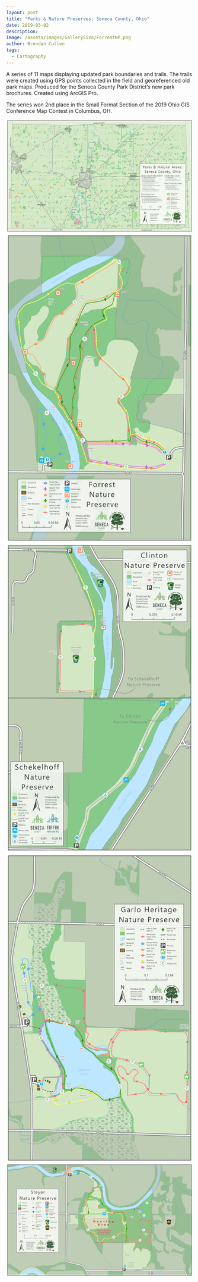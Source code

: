 ```yaml
---
layout: post
title: "Parks & Nature Preserves: Seneca County, Ohio"
date: 2019-03-02
description: 
image: /assets/images/GallerySize/ForrestNP.png
author: Brendan Cullen
tags:
  - Cartography
---
```


A series of 11 maps displaying updated park boundaries and trails. The trails were created using GPS points collected in the field and georeferenced old park maps. Produced for the Seneca County Park District’s new park brochures. Created using ArcGIS Pro.

The series won 2nd place in the Small Format Section of the 2019 Ohio GIS Conference Map Contest in Columbus, OH.

![](/assets/images/OriginalSize/SenecaCounty.png)
![](/assets/images/OriginalSize/ForrestNP.png)
![](/assets/images/OriginalSize/CSNP.png)
![](/assets/images/OriginalSize/GarloHNP.png)
![](/assets/images/OriginalSize/SteyerNP.png)